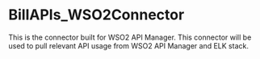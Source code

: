 # BillAPIs_WSO2Connector
This is the connector built for WSO2 API Manager. This connector will be used to pull relevant API usage from WSO2 API Manager and ELK stack.  
